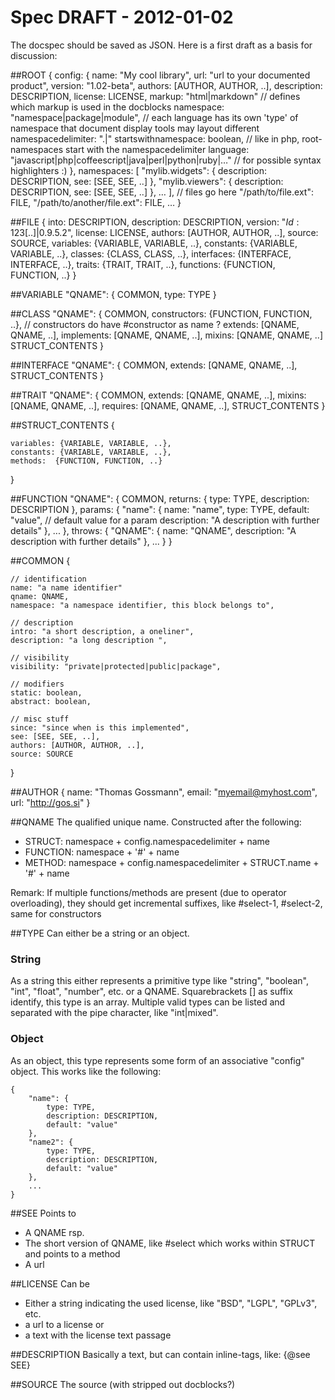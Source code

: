 # Spec DRAFT - 2012-01-02
The docspec should be saved as JSON. Here is a first draft as a basis for discussion:

##ROOT
    {
		config: {
			name: "My cool library",
			url: "url to your documented product",
			version: "1.02-beta",
			authors: [AUTHOR, AUTHOR, ..],
			description: DESCRIPTION,
			license: LICENSE,
			markup: "html|markdown" // defines which markup is used in the docblocks
			namespace: "namespace|package|module", // each language has its own 'type' of namespace that document display tools may layout different
			namespacedelimiter: ".|\"
			startswithnamespace: boolean, // like in php, root-namespaces start with the namespacedelimiter
			language: "javascript|php|coffeescript|java|perl|python|ruby|…" // for possible syntax highlighters :)
	    },
	    namespaces: [
			"mylib.widgets": {
				description: DESCRIPTION,
				see: [SEE, SEE, ..]
			},
			"mylib.viewers": {
				description: DESCRIPTION,
				see: [SEE, SEE, ..]
			},
			…
	    ],
		// files go here
	    "/path/to/file.ext": FILE,
	    "/path/to/another/file.ext": FILE,
	    …
    }

##FILE
	{
	    into: DESCRIPTION,
	    description: DESCRIPTION,
	    version: "$Id: 123 [..]$|0.9.5.2",
	    license: LICENSE,
		authors: [AUTHOR, AUTHOR, ..],
	    source: SOURCE,
	    variables: {VARIABLE, VARIABLE, ..},
	    constants: {VARIABLE, VARIABLE, ..},
	    classes: {CLASS, CLASS, ..},
	    interfaces: {INTERFACE, INTERFACE, ..},
	    traits: {TRAIT, TRAIT, ..},
	    functions: {FUNCTION, FUNCTION, ..}
	}

##VARIABLE
	"QNAME": {
	    COMMON,
	    type: TYPE
	}

##CLASS
	"QNAME": {
		COMMON,
		constructors: {FUNCTION, FUNCTION, ..}, // constructors do have #constructor as name ?
		extends: [QNAME, QNAME, ..],
		implements: [QNAME, QNAME, ..],
		mixins: [QNAME, QNAME, ..]
		STRUCT_CONTENTS
	}

##INTERFACE
	"QNAME": {
		COMMON,
		extends: [QNAME, QNAME, ..],
		STRUCT_CONTENTS
	}

##TRAIT
	"QNAME": {
		COMMON,
		extends: [QNAME, QNAME, ..],
		mixins: [QNAME, QNAME, ..],
		requires: [QNAME, QNAME, ..],
		STRUCT_CONTENTS
	}


##STRUCT_CONTENTS
{

	variables: {VARIABLE, VARIABLE, ..},
	constants: {VARIABLE, VARIABLE, ..},
	methods:  {FUNCTION, FUNCTION, ..}
}	

##FUNCTION
	"QNAME": {
		COMMON,
		returns: {
			type: TYPE,
			description: DESCRIPTION
		},
		params: {
			"name": {
				name: "name",
				type: TYPE,
				default: "value", // default value for a param
				description: "A description with further details"
			},
			...
		},
		throws: {
			"QNAME": {
				name: "QNAME",
				description: "A description with further details"
			},
			...
		}
	}

##COMMON
{

	// identification
	name: "a name identifier"
	qname: QNAME,
	namespace: "a namespace identifier, this block belongs to",

	// description
	intro: "a short description, a oneliner",
	description: "a long description ",

	// visibility
	visibility: "private|protected|public|package",

	// modifiers
	static: boolean,
	abstract: boolean,

	// misc stuff
	since: "since when is this implemented",
	see: [SEE, SEE, ..],
	authors: [AUTHOR, AUTHOR, ..],
	source: SOURCE
}

##AUTHOR
	{
		name: "Thomas Gossmann",
		email: "myemail@myhost.com",
		url: "http://gos.si"
	}

##QNAME
The qualified unique name. Constructed after the following:

- STRUCT: namespace + config.namespacedelimiter + name
- FUNCTION: namespace + '#' + name
- METHOD: namespace + config.namespacedelimiter + STRUCT.name + '#' + name
  
Remark: If multiple functions/methods are present (due to operator overloading), they should get incremental suffixes, like #select-1, #select-2, same for constructors

##TYPE
Can either be a string or an object. 

### String
As a string this either represents a primitive type like "string", "boolean", "int", "float", "number", etc. or a QNAME. Squarebrackets [] as suffix identify, this type is an array. Multiple valid types can be listed and separated with the pipe character, like "int|mixed".

### Object
As an object, this type represents some form of an associative "config" object. This works like the following:

	{
		"name": {
			type: TYPE,
			description: DESCRIPTION,
			default: "value"
		},
		"name2": {
			type: TYPE,
			description: DESCRIPTION,
			default: "value"
		},
		...
	}



##SEE
Points to

- A QNAME rsp.
- The short version of QNAME, like #select which works within STRUCT and points to a method
- A url

##LICENSE
Can be

- Either a string indicating the used license, like "BSD", "LGPL", "GPLv3", etc. 
- a url to a license or
- a text with the license text passage

##DESCRIPTION
Basically a text, but can contain inline-tags, like: {@see SEE}

##SOURCE
The source (with stripped out docblocks?)





